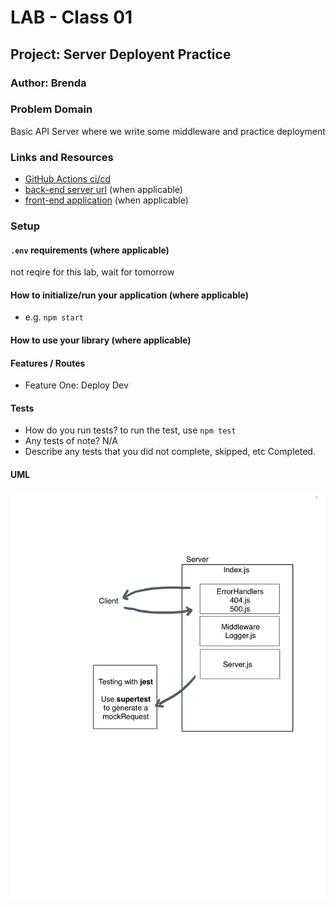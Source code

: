 # LAB - Class 01

## Project: Server Deployent Practice

### Author: Brenda 

### Problem Domain  

Basic API Server where we write some middleware and practice deployment

### Links and Resources

- [GitHub Actions ci/cd](https://github.com/brenda70904/server-deployment-practice/actions)
- [back-end server url](http://xyz.com) (when applicable)
- [front-end application](http://xyz.com) (when applicable)

### Setup

#### `.env` requirements (where applicable)

not reqire for this lab, wait for tomorrow

#### How to initialize/run your application (where applicable)

- e.g. `npm start`

#### How to use your library (where applicable)

#### Features / Routes

- Feature One: Deploy Dev

#### Tests

- How do you run tests?
to run the test, use `npm test`
- Any tests of note?
N/A
- Describe any tests that you did not complete, skipped, etc
Completed.

#### UML

![lab01_UML](./assets/lab-01uml.jpg)
